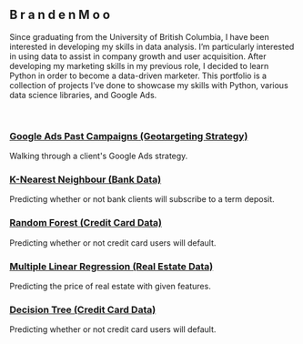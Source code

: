 ## B r a n d e n  M o o

Since graduating from the University of British Columbia, I have been interested in developing my skills in data analysis. I’m particularly interested in using data to assist in company growth and user acquisition. After developing my marketing skills in my previous role, I decided to learn Python in order to become a data-driven marketer. This portfolio is a collection of projects I’ve done to showcase my skills with Python, various data science libraries, and Google Ads.

<br>


### [Google Ads Past Campaigns (Geotargeting Strategy)](https://brandenmoo.github.io/GoogleAds/)
Walking through a client's Google Ads strategy.

### [K-Nearest Neighbour (Bank Data)](https://brandenmoo.github.io/KNN-bank/)
Predicting whether or not bank clients will subscribe to a term deposit. 

### [Random Forest (Credit Card Data)](https://brandenmoo.github.io/RandomForestDefault/)
Predicting whether or not credit card users will default.

### [Multiple Linear Regression (Real Estate Data)](https://brandenmoo.github.io/LinearRegressionRealEstate/)
Predicting the price of real estate with given features.

### [Decision Tree (Credit Card Data)](https://brandenmoo.github.io/DecisionTreeDefault/)
Predicting whether or not credit card users will default.


